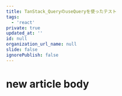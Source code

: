 ```yaml
---
title: TanStack_QueryのuseQueryを使ったテスト
tags:
  - 'react'
private: true
updated_at: ''
id: null
organization_url_name: null
slide: false
ignorePublish: false
---
```

# new article body
